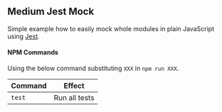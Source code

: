 ## Medium Jest Mock

Simple example how to easily mock whole modules in plain JavaScript using [Jest](https://jestjs.io/).


#### NPM Commands

Using the below command substituting `XXX` in `npm run XXX`.

| Command         | Effect        |
| -------------   | ------------- | 
| `test`          | Run all tests |
